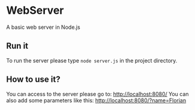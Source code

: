 # WebServer
A basic web server in Node.js

## Run it
To run the server please type `node server.js` in the project directory.

## How to use it?
You can access to the server please go to: [http://localhost:8080/](http://localhost:8080/)
You can also add some parameters like this: [http://localhost:8080/?name=Florian](http://localhost:8080/?name=Florian)